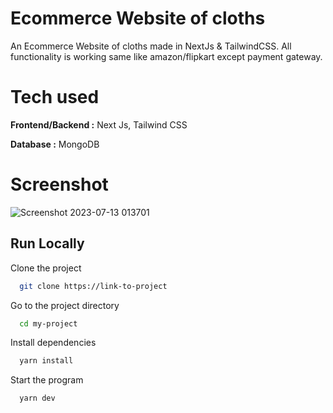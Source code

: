 # Ecommerce Website of cloths

An Ecommerce Website of cloths made in NextJs & TailwindCSS. All functionality is working same like amazon/flipkart except payment gateway.


# Tech used 

**Frontend/Backend :** Next Js, Tailwind CSS

**Database :** MongoDB


# Screenshot

![Screenshot 2023-07-13 013701](https://github.com/TheHimanshuDixit/wearncode/assets/107857348/259074c3-02c6-4e16-bcc0-cc34193cb88c)


## Run Locally

Clone the project

```bash
  git clone https://link-to-project
```

Go to the project directory

```bash
  cd my-project
```

Install dependencies

```bash
  yarn install
```

Start the program

```bash
  yarn dev
```
